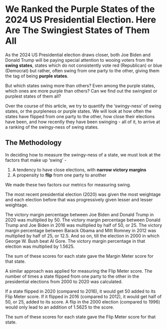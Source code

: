 <h1>We Ranked the Purple States of the 2024 US Presidential Election. Here Are The Swingiest States of Them All</h1>

As the 2024 US Presidential election draws closer, both Joe Biden and Donald Trump will be paying special attention to wooing voters from the <b>swing states</b>, states which do not consistently vote red (Republican) or blue (Democrat) but rather, often swing from one party to the other, giving them the tag of being <b>purple states</b>.

But which states swing more than others? Even among the purple states, which ones are more purple than others? Can we find out the swingiest or purplest states of them all?

Over the course of this article, we try to quantify the ‘swingy-ness’ of swing states, or the purpleness or purple states. We will look at how often the states have flipped from one party to the other, how close their elections have been, and how recently they have been swinging - all of it, to arrive at a ranking of the swingy-ness of swing states.

<h2>The Methodology</h2>

In deciding how to measure the swingy-ness of a state, we must look at the factors that make up ‘swing’ - 

1. A tendency to have close elections, with <b>narrow victory margins</b>
2. A propensity to <b>flip</b> from one party to another


We made these two factors our metrics for measuring swing.

The most recent presidential election (2020) was given the most weightage and each election before that was progressively given lesser and lesser weightage.

The victory margin percentage between Joe Biden and Donald Trump in 2020 was multiplied by 50.
The victory margin percentage between Donald Trump and Joe Biden in 2016 was multiplied by half of 50, or 25.
The victory margin percentage between Barack Obama and Mitt Romney in 2012 was multiplied by half of 25, or 12.5.
And so on, till the election in 2000 in which George W. Bush beat Al Gore. The victory margin percentage in that election was multiplied by 1.5625.

The sum of these scores for each state gave the Margin Meter score for that state.

A similar approach was applied for measuring the Flip Meter score. The number of times a state flipped from one party to the other in the presidential elections from 2000 to 2020 was calculated.

If a state flipped in 2020 (compared to 2016), it would get 50 added to its Flip Meter score. If it flipped in 2016 (compared to 2012), it would get half of 50, or 25, added to its score.
A flip in the 2000 election (compared to 1996) would only lead to an addition of 1.5625 to the score.

The sum of these scores for each state gave the Flip Meter score for that state.
